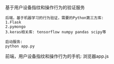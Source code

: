 基于用户设备指纹和操作行为的验证服务

~~~~~~~~~~~~~~~~~~~~~~~~~~~~~~~~~~
后端，基于机器学习的行为验证，需要的Python第三方库:
1.Flask
2.pymongo
3.keras相关库: tensorflow numpy pandas scipy等

启动服务:
python app.py

~~~~~~~~~~~~~~~~~~~~~~~~~~~~~~~~~~
前端，用户设备指纹和操作行为的手机:
浏览器app.js

